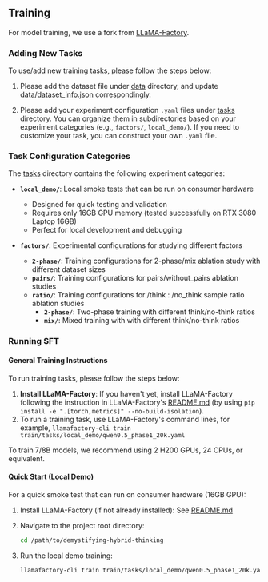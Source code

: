 ## Training
For model training, we use a fork from [LLaMA-Factory](https://github.com/hiyouga/LLaMA-Factory).

### Adding New Tasks
To use/add new training tasks, please follow the steps below:

1. Please add the dataset file under [data](./data) directory, and update [data/dataset_info.json](./data/dataset_info.json) correspondingly.

2. Please add your experiment configuration `.yaml` files under [tasks](./tasks) directory. You can organize them in subdirectories based on your experiment categories (e.g., `factors/`, `local_demo/`). If you need to customize your task, you can construct your own `.yaml` file.

### Task Configuration Categories

The [tasks](./tasks) directory contains the following experiment categories:

- **`local_demo/`**: Local smoke tests that can be run on consumer hardware
  - Designed for quick testing and validation
  - Requires only 16GB GPU memory (tested successfully on RTX 3080 Laptop 16GB)
  - Perfect for local development and debugging

- **`factors/`**: Experimental configurations for studying different factors
  - **`2-phase/`**: Training configurations for 2-phase/mix ablation study with different dataset sizes
  - **`pairs/`**: Training configurations for pairs/without_pairs ablation studies
  - **`ratio/`**: Training configurations for /think : /no_think sample ratio ablation studies
    - **`2-phase/`**: Two-phase training with different think/no-think ratios
    - **`mix/`**: Mixed training with with different think/no-think ratios

### Running SFT 

#### General Training Instructions
To run training tasks, please follow the steps below:
1. **Install LLaMA-Factory**: If you haven't yet, install LLaMA-Factory following the instruction in LLaMA-Factory's [README.md](./LLaMA-Factory/README.md) (by using `pip install -e ".[torch,metrics]" --no-build-isolation`). 
2. To run a training task, use LLaMA-Factory's command lines, for example, `llamafactory-cli train train/tasks/local_demo/qwen0.5_phase1_20k.yaml`

To train 7/8B models, we recommend using 2 H200 GPUs, 24 CPUs, or equivalent.

#### Quick Start (Local Demo)
For a quick smoke test that can run on consumer hardware (16GB GPU):

1. Install LLaMA-Factory (if not already installed):
   See [README.md](./LLaMA-Factory/README.md)

2. Navigate to the project root directory:
   ```bash
   cd /path/to/demystifying-hybrid-thinking
   ```

3. Run the local demo training:
   ```bash
   llamafactory-cli train train/tasks/local_demo/qwen0.5_phase1_20k.yaml
   ```
